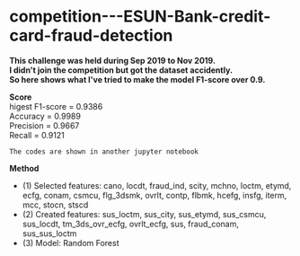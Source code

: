 # competition---ESUN-Bank-credit-card-fraud-detection

**This challenge was held during Sep 2019 to Nov 2019.**  
**I didn't join the competition but got the dataset accidently.**  
**So here shows what I've tried to make the model F1-score over 0.9.**  


**Score**  
higest F1-score = 0.9386  
Accuracy = 0.9989  
Precision = 0.9667  
Recall = 0.9121  

`The codes are shown in another jupyter notebook`  

**Method**  
* (1) Selected features: cano, locdt, fraud_ind, scity, mchno, loctm, etymd, ecfg, conam, csmcu, flg_3dsmk, ovrlt, contp, flbmk, hcefg, insfg, iterm, mcc, stocn, stscd  
* (2) Created features: sus_loctm, sus_city, sus_etymd, sus_csmcu, sus_locdt, tm_3ds_ovr_ecfg, ovrlt_ecfg, sus, fraud_conam, sus_sus_loctm
* (3) Model: Random Forest

